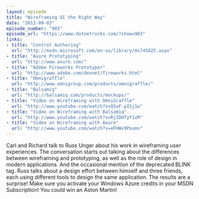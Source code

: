 ```yaml
---
layout: episode
title: "Wireframing UI the Right Way"
date: "2013-09-03"
episode_number: "903"
episode_url: "https://www.dotnetrocks.com/?show=903"
links:
- title: "Control Authoring"
  url: "http://msdn.microsoft.com/en-us/library/ms745025.aspx"
- title: "Axure Prototyping"
  url: "http://www.axure.com/"
- title: "Adobe Fireworks Prototyper"
  url: "http://www.adobe.com/devnet/fireworks.html"
- title: "Omnigraffle"
  url: "http://www.omnigroup.com/products/omnigraffle/"
- title: "Balsamiq"
  url: "http://balsamiq.com/products/mockups/"
- title: "Video on Wireframing with OmniGraffle"
  url: "http://www.youtube.com/watch?v=QSxF-pISj1w"
- title: "Video on Wireframing with Balsamiq"
  url: "http://www.youtube.com/watch?v=RjIDHTyY1zM"
- title: "Video on Wireframing with Axure"
  url: "http://www.youtube.com/watch?v=eFHWx9Poums"
---
```


Carl and Richard talk to Russ Unger about his work in wireframing user experiences. The conversation starts out talking about the differences between wireframing and prototyping, as well as the role of design in modern applications. And the occasional mention of the deprecated BLINK tag. Russ talks about a design effort between himself and three friends, each using different tools to design the same application. The results are a surprise! Make sure you activate your Windows Azure credits in your MSDN Subscription! You could win an Aston Martin!
